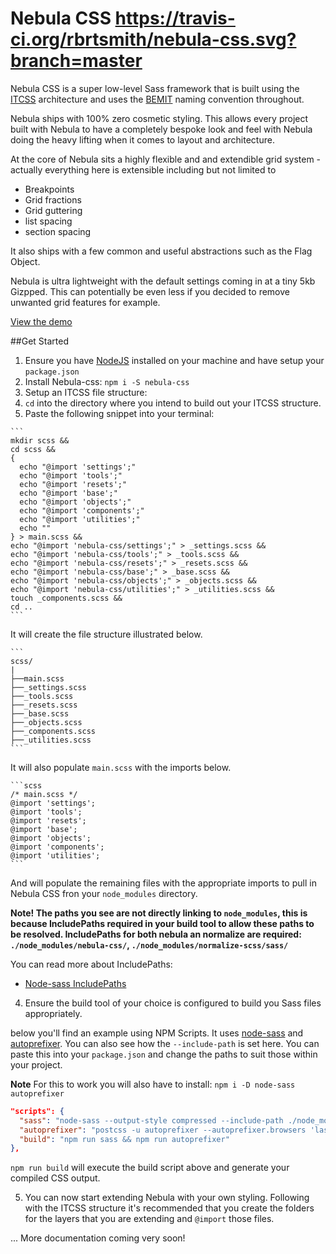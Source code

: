 # Nebula CSS https://travis-ci.org/rbrtsmith/nebula-css.svg?branch=master

Nebula CSS is a super low-level Sass framework that is built using the [ITCSS](https://www.youtube.com/watch?v=1OKZOV-iLj4) architecture and uses the [BEMIT](http://csswizardry.com/2015/08/bemit-taking-the-bem-naming-convention-a-step-further/) naming convention throughout.

Nebula ships with 100% zero cosmetic styling.  This allows every project built with Nebula to have a completely bespoke look and feel with Nebula doing the heavy lifting when it comes to layout and architecture.

At the core of Nebula sits a highly flexible and and extendible grid system - actually everything here is extensible including but not limited to
* Breakpoints
* Grid fractions
* Grid guttering
* list spacing
* section spacing

It also ships with a few common and useful abstractions such as the Flag Object.

Nebula is ultra lightweight with the default settings coming in at a tiny 5kb Gizpped.  This can potentially be even less if you decided to remove unwanted grid features for example.

[View the demo](http://rbrtsmith.com/nebula-css/demo/)


##Get Started
1. Ensure you have [NodeJS](https://nodejs.org/en/) installed on your machine and have setup your `package.json`
2. Install Nebula-css: `npm i -S nebula-css`
3. Setup an ITCSS file structure:
  1. `cd` into the directory where you intend to build out your ITCSS structure.
  2. Paste the following snippet into your terminal:

    ```
    mkdir scss &&
    cd scss &&
    {
      echo "@import 'settings';"
      echo "@import 'tools';"
      echo "@import 'resets';"
      echo "@import 'base';"
      echo "@import 'objects';"
      echo "@import 'components';"
      echo "@import 'utilities';"
      echo ""
    } > main.scss &&
    echo "@import 'nebula-css/settings';" > _settings.scss &&
    echo "@import 'nebula-css/tools';" > _tools.scss &&
    echo "@import 'nebula-css/resets';" > _resets.scss &&
    echo "@import 'nebula-css/base';" > _base.scss &&
    echo "@import 'nebula-css/objects';" > _objects.scss &&
    echo "@import 'nebula-css/utilities';" > _utilities.scss &&
    touch _components.scss &&
    cd ..
    ```
  It will create the file structure illustrated below.

    ```
    scss/
    |
    ├──main.scss
    ├──_settings.scss
    ├──_tools.scss
    ├──_resets.scss
    ├──_base.scss
    ├──_objects.scss
    ├──_components.scss
    ├──_utilities.scss
    ```
  It will also populate `main.scss` with the imports below.

    ```scss
    /* main.scss */
    @import 'settings';
    @import 'tools';
    @import 'resets';
    @import 'base';
    @import 'objects';
    @import 'components';
    @import 'utilities';
    ```
  And will populate the remaining files with the appropriate imports to pull in Nebula CSS fron your `node_modules` directory.

  **Note! The paths you see are not directly linking to `node_modules`, this is because IncludePaths required in your build tool to allow these paths to be resolved.  IncludePaths for both nebula an normalize are required: `./node_modules/nebula-css/`, `./node_modules/normalize-scss/sass/`**

  You can read more about IncludePaths:
   * [Node-sass IncludePaths](https://github.com/sass/node-sass#includepaths)

4. Ensure the build tool of your choice is configured to build you Sass files appropriately.  

  below you'll find an example using NPM Scripts.
  It uses [node-sass](https://github.com/sass/node-sass) and [autoprefixer](https://github.com/postcss/autoprefixer).  You can also see how the `--include-path` is set here.  You can paste this into your `package.json` and change the paths to suit those within your project.

  **Note** For this to work you will also have to install: `npm i -D node-sass autoprefixer`
  ```json
  "scripts": {
    "sass": "node-sass --output-style compressed --include-path ./node_modules/nebula-css/ --include-path ./node_modules/normalize-scss/sass/ -o dist src/scss/main.scss",
    "autoprefixer": "postcss -u autoprefixer --autoprefixer.browsers 'last 2 versions' 'ie 9-11' -r dist/main.css",
    "build": "npm run sass && npm run autoprefixer"
  },
  ```

  `npm run build` will execute the build script above and generate your compiled CSS output.

5.  You can now start extending Nebula with your own styling.  Following with the ITCSS structure it's recommended that you create the folders for the layers that you are extending and `@import` those files.

... More documentation coming very soon!
